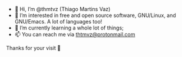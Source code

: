 - 👋 Hi, I’m @thmtvz (Thiago Martins Vaz)
- 👀 I’m interested in free and open source software, GNU/Linux, and GNU/Emacs. A lot of languages too!
- 🌱 I’m currently learning a whole lot of things;
- 📫 You can reach me via thtmvz@protonmail.com

Thanks for your visit 🙂
